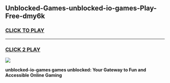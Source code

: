 
## Unblocked-Games-unblocked-io-games-Play-Free-dmy6k
<h3>
<a href="https://premium76.site?title=unblocked-io-games&ref=18A1">CLICK TO PLAY</a></h3>
<hr>

<h3>
<a href="https://premium76.site?title=unblocked-io-games&ref=18A1">CLICK 2 PLAY</a>
  
</h3>

<a href="https://premium76.site?title=unblocked-io-games&ref=18A1"><img src="https://clearcache.store/games.png"></a>


**unblocked-io-games games unblocked: Your Gateway to Fun and Accessible Online Gaming**
